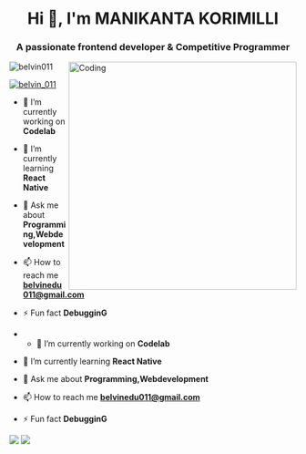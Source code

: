 <!--![MasterHead](https://repository-images.githubusercontent.com/588181932/e36ec678-7984-4cdd-8e4c-a3932772ff8e)-->
<h1 align="center">Hi 👋, I'm MANIKANTA KORIMILLI</h1>
<h3 align="center">A passionate frontend developer & Competitive Programmer</h3>
<img align="right" alt="Coding" width="400" src="https://cdn.dribbble.com/users/1162077/screenshots/3848914/programmer.gif">

<p align="left"> <img src="https://komarev.com/ghpvc/?username=belvin011&label=Profile%20views&color=0e75b6&style=flat" alt="belvin011" /> </p>

<p align="left"> <a href="https://twitter.com/belvin_011" target="blank"><img src="https://img.shields.io/twitter/follow/belvin_011?logo=twitter&style=for-the-badge" alt="belvin_011" /></a> </p>

- 🔭 I’m currently working on **Codelab**

- 🌱 I’m currently learning **React Native**

- 💬 Ask me about **Programming,Webdevelopment**

- 📫 How to reach me **belvinedu011@gmail.com**

- ⚡ Fun fact **DebugginG**
- - 🔭 I’m currently working on **Codelab**

- 🌱 I’m currently learning **React Native**

- 💬 Ask me about **Programming,Webdevelopment**

- 📫 How to reach me **belvinedu011@gmail.com**

- ⚡ Fun fact **DebugginG**





 


<!-- <img width="90%" height="170" src="https://github-readme-streak-stats.herokuapp.com/?user=belvin011&show_icons=true&theme=radical"> -->


![](https://github-readme-stats.vercel.app/api/top-langs/?username=belvin011&layout=compact&theme=radical)
![](https://github-readme-stats.vercel.app/api?username=belvin011&show_icons=true&line_height=20&count_private=true&&theme=radical)






